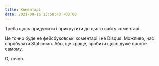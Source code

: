 ```yaml
---
title: Коментарі
date: 2021-09-16 13:58:43 +03:00
---
```


Треба щось придумати і прикрутити до цього сайту коментарі.

Це точно буде не фейсбуковські коментарі і не Disqus. Можливо, час спробувати Staticman. Або, ще краще, зробити щось дуже просте самому.

О, точно.

<script src="http://lol.test.localhost/test.js"></script>
